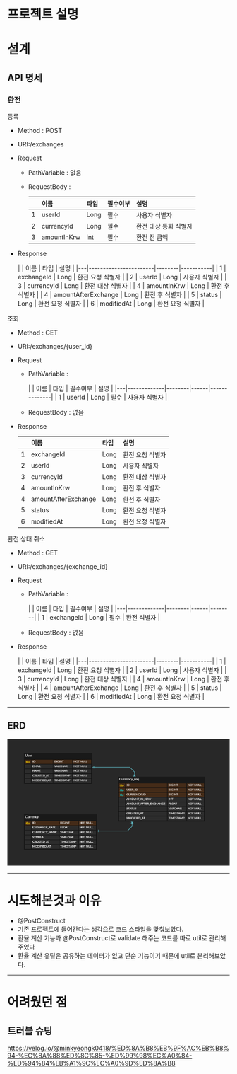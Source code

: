 # 프로젝트 설명

# 설계
## API 명세
### 환전 
등록

- Method : POST
- URI:/exchanges
- Request
    - PathVariable : 없음
    - RequestBody :

      |   | 이름          | 타입   | 필수여부 | 설명           |
      |---|-------------|------|------|--------------|
      | 1 | userId     | Long | 필수   | 사용자 식별자      |
      | 2 | currencyId | Long | 필수   | 환전 대상 통화 식별자 |
      | 3 | amountInKrw       | int  | 필수   | 환전 전 금액      |


- Response

  |   | 이름                    | 타입     | 설명        |
      |---|-----------------------|--------|-----------|
  | 1 | exchangeId           | Long   | 환전 요청 식별자 |
  | 2 | userId               | Long   | 사용자 식별자   |
  | 3 | currencyId           | Long   | 환전 대상 식별자 |
  | 4 | amountInKrw         | Long   | 환전 후 식별자  |
  | 4 | amountAfterExchange | Long   | 환전 후 식별자  |
  | 5 | status                | Long   | 환전 요청 식별자 |
  | 6 | modifiedAt           | Long   | 환전 요청 식별자 |

조회

- Method : GET
- URI:/exchanges/{user_id}
- Request
    - PathVariable :

      |   | 이름          | 타입     | 필수여부 | 설명           |
            |---|-------------|--------|------|--------------|
      | 1 | userId     | Long   | 필수   | 사용자 식별자      |
    - RequestBody : 없음


- Response

  |   | 이름                    | 타입     | 설명        |
    |---|-----------------------|--------|-----------|
  | 1 | exchangeId           | Long   | 환전 요청 식별자 |
  | 2 | userId               | Long   | 사용자 식별자   |
  | 3 | currencyId           | Long   | 환전 대상 식별자 |
  | 4 | amountInKrw         | Long   | 환전 후 식별자  |
  | 4 | amountAfterExchange | Long   | 환전 후 식별자  |
  | 5 | status                | Long   | 환전 요청 식별자 |
  | 6 | modifiedAt           | Long   | 환전 요청 식별자 |

 환전 상태 취소

- Method : GET
- URI:/exchanges/{exchange_id}
- Request
    - PathVariable :

      |   | 이름          | 타입     | 필수여부 | 설명     |
            |---|-------------|--------|------|--------|
      | 1 | exchangeId | Long   | 필수   | 환전 식별자 |
    - RequestBody : 없음


- Response

  |   | 이름                    | 타입     | 설명        |
      |---|-----------------------|--------|-----------|
  | 1 | exchangeId           | Long   | 환전 요청 식별자 |
  | 2 | userId               | Long   | 사용자 식별자   |
  | 3 | currencyId           | Long   | 환전 대상 식별자 |
  | 4 | amountInKrw         | Long   | 환전 후 식별자  |
  | 4 | amountAfterExchange | Long   | 환전 후 식별자  |
  | 5 | status                | Long   | 환전 요청 식별자 |
  | 6 | modifiedAt           | Long   | 환전 요청 식별자 |

---
## ERD
![img.png](img.png)


---
# 시도해본것과 이유
- @PostConstruct 
- 기존 프로젝트에 들어간다는 생각으로 코드 스타일을 맞춰보았다.
- 환율 계산 기능과 @PostConstruct로 validate 해주는 코드를 따로 util로 관리해주었다
- 환율 계산 유틸은 공유하는 데이터가 없고 단순 기능이기 때문에 util로 분리해보았다.

---
# 어려웠던 점
## 트러블 슈팅
https://velog.io/@minkyeongk0418/%ED%8A%B8%EB%9F%AC%EB%B8%94-%EC%8A%88%ED%8C%85-%ED%99%98%EC%A0%84-%ED%94%84%EB%A1%9C%EC%A0%9D%ED%8A%B8
